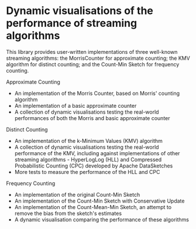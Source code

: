 # Dynamic visualisations of the performance of streaming algorithms

This library provides user-written implementations of three well-known streaming algorithms: the MorrisCounter for 
approximate counting; the KMV algorithm for distinct counting; and the Count-Min Sketch for frequency counting.

Approximate Counting

- An implementation of the Morris Counter, based on Morris' counting algorithm
- An implementation of a basic approximate counter
- A collection of dynamic visualisations testing the real-world performances of both the Morris and basic approximate counter


Distinct Counting

- An implementation of the k-Minimum Values (KMV) algorithm
- A collection of dynamic visualisations testing the real-world performance of the KMV, including against implementations of other streaming algorithms - HyperLogLog (HLL) and Compressed Probabilistic Counting (CPC) developed by Apache DataSketches
- More tests to measure the performance of the HLL and CPC

Frequency Counting

- An implementation of the original Count-Min Sketch
- An implementation of the Count-Min Sketch with Conservative Update
- An implementation of the Count-Mean-Min Sketch, an attempt to remove the bias from the sketch's estimates
- A dynamic visualisation comparing the performance of these algorithms 

